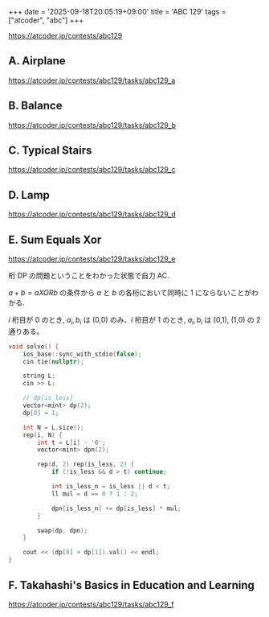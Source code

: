 +++
date = '2025-09-18T20:05:19+09:00'
title = 'ABC 129'
tags = ["atcoder", "abc"]
+++

<https://atcoder.jp/contests/abc129>

## A. Airplane

<https://atcoder.jp/contests/abc129/tasks/abc129_a>

## B. Balance

<https://atcoder.jp/contests/abc129/tasks/abc129_b>

## C. Typical Stairs

<https://atcoder.jp/contests/abc129/tasks/abc129_c>

## D. Lamp

<https://atcoder.jp/contests/abc129/tasks/abc129_d>

## E. Sum Equals Xor

<https://atcoder.jp/contests/abc129/tasks/abc129_e>

桁 DP の問題ということをわかった状態で自力 AC.

$a+b = a XOR b$ の条件から $a$ と $b$ の各桁において同時に 1 にならないことがわかる.

$i$ 桁目が 0 のとき, $a_i, b_i$ は (0,0) のみ、$i$ 桁目が 1 のとき, $a_i, b_i$ は (0,1), (1,0) の 2 通りある。

```cpp
void solve() {
    ios_base::sync_with_stdio(false);
    cin.tie(nullptr);

    string L;
    cin >> L;

    // dp[is_less]
    vector<mint> dp(2);
    dp[0] = 1;

    int N = L.size();
    rep(i, N) {
        int t = L[i] - '0';
        vector<mint> dpn(2);

        rep(d, 2) rep(is_less, 2) {
            if (!is_less && d > t) continue;

            int is_less_n = is_less || d < t;
            ll mul = d == 0 ? 1 : 2;

            dpn[is_less_n] += dp[is_less] * mul;
        }

        swap(dp, dpn);
    }

    cout << (dp[0] + dp[1]).val() << endl;
}
```

## F. Takahashi's Basics in Education and Learning

<https://atcoder.jp/contests/abc129/tasks/abc129_f>
